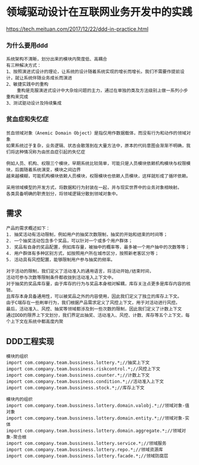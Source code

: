 # 领域驱动设计在互联网业务开发中的实践

   https://tech.meituan.com/2017/12/22/ddd-in-practice.html

### 为什么要用ddd
    系统架构不清晰，划分出来的模块内聚度低、高耦合
    有三种解决方式：
    1、按照演进式设计的理论，让系统的设计随着系统实现的增长而增长。我们不需要作提前设计，就让系统伴随业务成长而演进
    2、敏捷实践中的重构
        重构是克服演进式设计中大杂烩问题的主力，通过在单独的类及方法级别上做一系列小步重构来完成
    3、测试驱动设计及持续集成
### 贫血症和失忆症
    贫血领域对象（Anemic Domain Object）是指仅用作数据载体，而没有行为和动作的领域对象
    如果系统过于复杂，业务逻辑、状态会散落到在大量方法中，原本的代码意图会渐渐不明确，我们将这种情况称为由贫血症引起的失忆症

    例如人员、机构、权限三个模块，早期系统比较简单，可能只是人员模块依赖机构模块与权限模块，后面随着系统演变，模块之间边界
    越来越模糊，可能机构模块依赖人员模块，权限模块也依赖人员模块，这样就形成了循环依赖。

    采用领域模型的开发方式，将数据和行为封装在一起，并与现实世界中的业务对象相映射。
    各类具备明确的职责划分，将领域逻辑分散到领域对象中。

## 需求
    产品的需求概述如下：
    1. 抽奖活动有活动限制，例如用户的抽奖次数限制，抽奖的开始和结束的时间等；
    2. 一个抽奖活动包含多个奖品，可以针对一个或多个用户群体；
    3. 奖品有自身的奖品配置，例如库存量，被抽中的概率等，最多被一个用户抽中的次数等等；
    4. 用户群体有多种区别方式，如按照用户所在城市区分，按照新老客区分等；
    5. 活动具有风控配置，能够限制用户参与抽奖的频率。

    对于活动的限制，我们定义了活动准入的通用语言，将活动开始/结束时间，
    活动可参与次数等限制条件都收拢到活动准入上下文中。
    对于抽奖的奖品库存量，由于库存的行为与奖品本身相对解耦，库存关注点更多是库存内容的核销，
    且库存本身具备通用性，可以被奖品之外的内容使用，因此我们定义了独立的库存上下文。
    由于C端存在一些刷单行为，我们根据产品需求定义了风控上下文，用于对活动进行风控。
    最后，活动准入、风控、抽奖等领域都涉及到一些次数的限制，因此我们定义了计数上下文
    通过DDD的限界上下文划分，我们界定出抽奖、活动准入、风控、计数、库存等五个上下文，每个上下文在系统中都高度内聚
## DDD工程实现
    模块的组织
    import com.company.team.bussiness.lottery.*;//抽奖上下文
    import com.company.team.bussiness.riskcontrol.*;//风控上下文
    import com.company.team.bussiness.counter.*;//计数上下文
    import com.company.team.bussiness.condition.*;//活动准入上下文
    import com.company.team.bussiness.stock.*;//库存上下文

    模块内的组织
    import com.company.team.bussiness.lottery.domain.valobj.*;//领域对象-值对象
    import com.company.team.bussiness.lottery.domain.entity.*;//领域对象-实体
    import com.company.team.bussiness.lottery.domain.aggregate.*;//领域对象-聚合根
    import com.company.team.bussiness.lottery.service.*;//领域服务
    import com.company.team.bussiness.lottery.repo.*;//领域资源库
    import com.company.team.bussiness.lottery.facade.*;//领域防腐层
